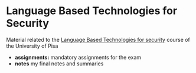 # Language Based Technologies for Security

Material related to the [Language Based Technologies for security](https://esami.unipi.it/programma.php?c=52655&aa=2021&docente=BODEI&insegnamento=&sd=0) course of the University of Pisa

- **assignments:** mandatory assignments for the exam
- **notes** my final notes and summaries
